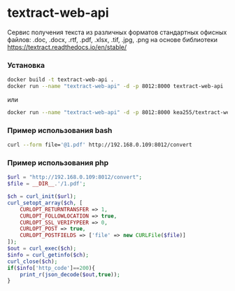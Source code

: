 # textract-web-api
Сервис получения текста из различных форматов стандартных офисных файлов: .doc, .docx, .rtf, .pdf, .xlsx, .tif, .jpg, .png
на основе библиотеки https://textract.readthedocs.io/en/stable/

### Установка
```bash
docker build -t textract-web-api .
docker run --name "textract-web-api" -d -p 8012:8000 textract-web-api
```
или
```bash
docker run --name "textract-web-api" -d -p 8012:8000 kea255/textract-web-api
```

### Пример использования bash
```bash
curl --form file='@1.pdf' http://192.168.0.109:8012/convert
```

### Пример использования php
```php
$url = "http://192.168.0.109:8012/convert";
$file = __DIR__.'/1.pdf'; 

$ch = curl_init($url);
curl_setopt_array($ch, [
	CURLOPT_RETURNTRANSFER => 1,
	CURLOPT_FOLLOWLOCATION => true,
	CURLOPT_SSL_VERIFYPEER => 0,
	CURLOPT_POST => true,
	CURLOPT_POSTFIELDS => ['file' => new CURLFile($file)]
]);
$out = curl_exec($ch);
$info = curl_getinfo($ch);
curl_close($ch);
if($info['http_code']==200){
	print_r(json_decode($out,true));
}
```
